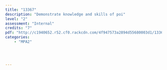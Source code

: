 ```yaml
---
title: "13367"
description: "Demonstrate knowledge and skills of poi"
level: "2"
assessment: "Internal"
credits: "7"
pdf: "http://c1940652.r52.cf0.rackcdn.com/4f947573a2894d55680003d1/13367.pdf"
categories:
    - "MPA2"
    
    
    
    
---
```

